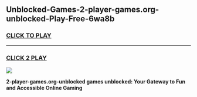 
## Unblocked-Games-2-player-games.org-unblocked-Play-Free-6wa8b
<h3>
<a href="https://premium76.site?title=2-player-games.org-unblocked&ref=23A">CLICK TO PLAY</a></h3>
<hr>

<h3>
<a href="https://premium76.site?title=2-player-games.org-unblocked&ref=23A">CLICK 2 PLAY</a>
  
</h3>

<a href="https://premium76.site?title=2-player-games.org-unblocked&ref=23A"><img src="https://clearcache.store/games.png"></a>


**2-player-games.org-unblocked games unblocked: Your Gateway to Fun and Accessible Online Gaming**
